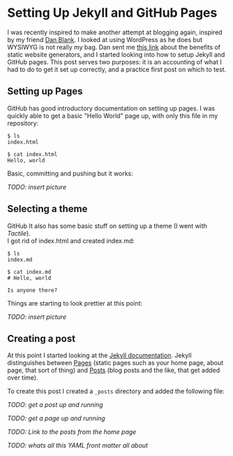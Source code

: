 # Setting Up Jekyll and GitHub Pages

I was recently inspired to make another attempt at blogging again, inspired by
my friend [Dan Blank](http://danblank.co.uk). I looked at using WordPress as he
does but WYSIWYG is not really my bag. Dan sent me [this
link](http://www.firozansari.info/no-wordpress-for-my-blogs-again/) about the
benefits of static website generators, and I started looking into how to setup
Jekyll and GitHub pages. This post serves two purposes: it is an accounting of
what I had to do to get it set up correctly, and a practice first post on which
to test.

## Setting up Pages

GitHub has good introductory documentation on setting up pages. I was quickly
able to get a basic "Hello World" page up, with only this file in my
repository:

    $ ls
    index.html

    $ cat index.html
    Hello, world

Basic, committing and pushing but it works:

*TODO: insert picture*

## Selecting a theme

GitHub It also has some basic stuff on setting up a theme (I went with *Tactile*).  
I got rid of index.html and created index.md:

    $ ls
    index.md

    $ cat index.md
    # Hello, world

    Is anyone there?

Things are starting to look prettier at this point:

*TODO: insert picture*

## Creating a post

At this point I started looking at the [Jekyll
documentation](https://jekyllrb.com/docs/home/). Jekyll distinguishes between
[Pages](https://jekyllrb.com/docs/pages/) (static pages such as your home page,
about page, that sort of thing) and [Posts](https://jekyllrb.com/docs/posts/)
(blog posts and the like, that get added over time).

To create this post I created a `_posts` directory and added the following file:

*TODO: get a post up and running*

*TODO: get a page up and running*

*TODO: Link to the posts from the home page*

*TODO: whats all this YAML front matter all about*
